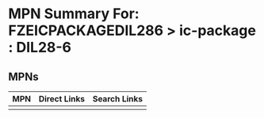 



# MPN Summary For: FZEICPACKAGEDIL286 > ic-package : DIL28-6

## MPNs
  

|MPN|Direct Links|Search Links|
| :--- | :--- | :--- |
||||
